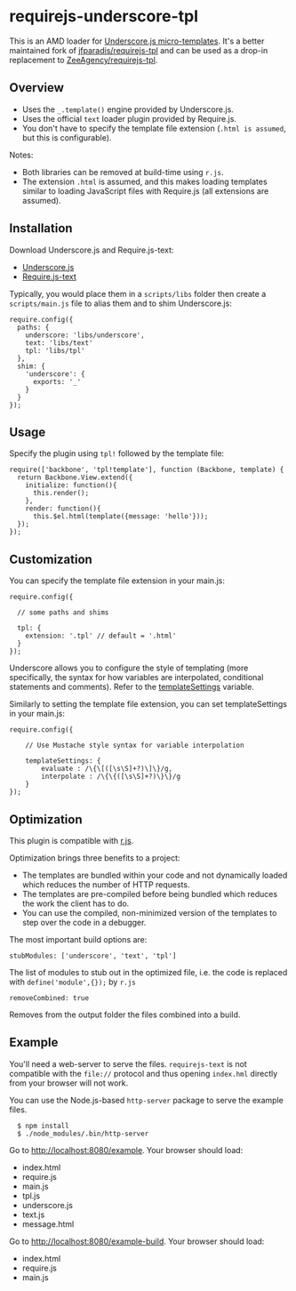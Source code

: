 # requirejs-underscore-tpl

This is an AMD loader for [Underscore.js micro-templates](http://underscorejs.org/#template).
It's a better maintained fork of [jfparadis/requirejs-tpl](https://github.com/jfparadis/requirejs-tpl)
and can be used as a drop-in replacement to [ZeeAgency/requirejs-tpl](http://github.com/ZeeAgency/requirejs-tpl).

## Overview

- Uses the ``_.template()`` engine provided by Underscore.js.
- Uses the official ``text`` loader plugin provided by Require.js.
- You don't have to specify the template file extension (``.html is assumed``, but this is configurable).

Notes:

- Both libraries can be removed at build-time using ``r.js``.
- The extension ``.html`` is assumed, and this makes loading templates similar to loading JavaScript files with Require.js (all extensions are assumed).

## Installation

Download Underscore.js and Require.js-text:

- [Underscore.js](http://underscorejs.org)
- [Require.js-text](http://requirejs.org/docs/download.html#text)

Typically, you would place them in a ``scripts/libs`` folder then create a ``scripts/main.js`` file to alias them and to shim Underscore.js:

```
require.config({
  paths: {
    underscore: 'libs/underscore',
    text: 'libs/text'
    tpl: 'libs/tpl'
  },
  shim: {
    'underscore': {
      exports: '_'
    }
  }
});
```

## Usage

Specify the plugin using ``tpl!`` followed by the template file:

```
require(['backbone', 'tpl!template'], function (Backbone, template) {
  return Backbone.View.extend({
    initialize: function(){
      this.render();
    },
    render: function(){
      this.$el.html(template({message: 'hello'}));
  });
});
```

## Customization

You can specify the template file extension in your main.js:

```
require.config({

  // some paths and shims

  tpl: {
    extension: '.tpl' // default = '.html'
  }
});
```

Underscore allows you to configure the style of templating (more specifically,
the syntax for how variables are interpolated, conditional statements and
comments).  Refer to the [templateSettings](http://underscorejs.org/#template) variable.

Similarly to setting the template file extension, you can set
templateSettings in your main.js:

```
require.config({

    // Use Mustache style syntax for variable interpolation

    templateSettings: {
        evaluate : /\{\[([\s\S]+?)\]\}/g,
        interpolate : /\{\{([\s\S]+?)\}\}/g
    }
});
```

## Optimization

This plugin is compatible with [r.js](http://requirejs.org/docs/optimization.html).

Optimization brings three benefits to a project:

- The templates are bundled within your code and not dynamically loaded which reduces the number of HTTP requests.
- The templates are pre-compiled before being bundled which reduces the work the client has to do.
- You can use the compiled, non-minimized version of the templates to step over the code in a debugger.

The most important build options are:

```
stubModules: ['underscore', 'text', 'tpl']
```

The list of modules to stub out in the optimized file, i.e. the code is replaced with `define('module',{});` by `r.js`

```
removeCombined: true
```

Removes from the output folder the files combined into a build.

## Example

You'll need a web-server to serve the files.
`requirejs-text` is not compatible with the `file://` protocol and thus opening
`index.hml` directly from your browser will not work.


You can use the Node.js-based `http-server` package to serve the example files.

```
  $ npm install
  $ ./node_modules/.bin/http-server
```

Go to [http://localhost:8080/example](http://localhost:8080/example). Your browser should load:

- index.html
- require.js
- main.js
- tpl.js
- underscore.js
- text.js
- message.html

Go to [http://localhost:8080/example-build](http://localhost:8080/example-build). Your browser should load:

- index.html
- require.js
- main.js
